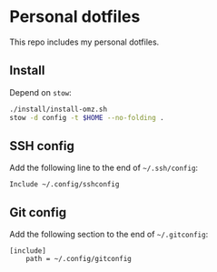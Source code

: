 # Personal dotfiles

This repo includes my personal dotfiles.

## Install

Depend on `stow`:

```sh
./install/install-omz.sh
stow -d config -t $HOME --no-folding .
```

## SSH config

Add the following line to the end of `~/.ssh/config`:
```
Include ~/.config/sshconfig
```

## Git config

Add the following section to the end of `~/.gitconfig`:
```
[include]
	path = ~/.config/gitconfig
```
